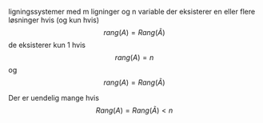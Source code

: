 ligningssystemer med m ligninger og n variable
der eksisterer en eller flere løsninger hvis (og kun hvis) 
$$rang(A)=Rang(Ã)$$
de eksisterer kun 1 hvis 
$$rang(A)=n$$
og $$rang(A)=Rang(Ã)$$

Der er uendelig mange hvis
$$Rang(A)=Rang(Ã)<n$$
